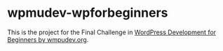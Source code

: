 # wpmudev-wpforbeginners

This is the project for the Final Challenge in [WordPress Development for Beginners by wmpudev.org](https://premium.wpmudev.org/academy/courses/wordpress-development-for-beginners-3/units/).
